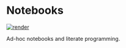 # Notebooks

[![render](https://img.shields.io/badge/render-nbviewer-orange)](https://nbviewer.jupyter.org/github/alexandru-dinu/notebooks)

Ad-hoc notebooks and literate programming.
